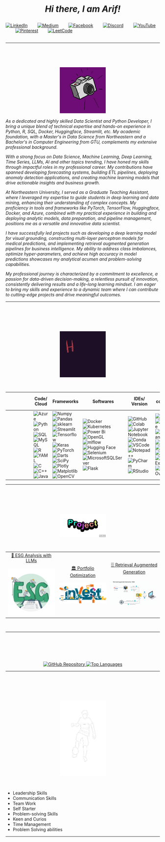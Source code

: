 <h1 align = "center"> 
  
  _Hi there, I am Arif!_
</h1>

[![LinkedIn](https://img.shields.io/badge/LinkedIn-0077B5?style=for-the-badge&logo=linkedin&logoColor=white)](https://www.linkedin.com/in/arif-sarfaraz-waghbakriwala-9424a1225/)&emsp;&emsp;
[![Medium](https://img.shields.io/badge/Medium-12100E?style=for-the-badge&logo=medium&logoColor=white)](https://medium.com/@arifwaghbakriwala97)&emsp;&emsp;
[![Facebook](https://img.shields.io/badge/Facebook-1877F2?style=for-the-badge&logo=facebook&logoColor=white)](https://www.facebook.com/arif.waghbakriwala.9)&emsp;&emsp;
[![Discord](https://img.shields.io/badge/Discord-7289DA?style=for-the-badge&logo=discord&logoColor=white)](https://discord.com/channels/arif97)&emsp;&emsp;
[![YouTube](https://img.shields.io/badge/YouTube-FF0000?style=for-the-badge&logo=youtube&logoColor=white)](https://www.youtube.com/@ArifWaghbakriwala/featured)&emsp;&emsp;
[![Pinterest](https://img.shields.io/badge/Pinterest-%23E60023.svg?&style=for-the-badge&logo=Pinterest&logoColor=white)](https://in.pinterest.com/arifwaghbakriwala/)&emsp;&emsp;
[![LeetCode](https://img.shields.io/badge/-LeetCode-FFA116?style=for-the-badge&logo=LeetCode&logoColor=black)](https://leetcode.com/arif_wb/)&emsp;&emsp;
<br>
<br>

<p align="center">
  
  ___
</p>
<!-- <p align="center">
  <img src="https://github.com/arif9799/arif9799/blob/main/gifs/IntroGIF.gif" width="5000" alt="Description">
</p> -->


<br>
<br>



<!------------------------------------------------------------------------------------------------------------------------------------------------------------------------------------------------------------------ -->

<br>
  


<p align="center">
  <img src="https://github.com/arif9799/arif9799/blob/main/gifs/SnapShot2.gif" width="150" alt="Description">
</p>

_As a dedicated and highly skilled Data Scientist and Python Developer, I bring a unique blend of technical expertise and hands-on experience in Python, R, SQL, Docker, Huggingface, Streamlit, etc. My academic foundation, with a Master's in Data Science from Northeastern and a Bachelor's in Computer Engineering from GTU, complements my extensive professional background._

_With a strong focus on Data Science, Machine Learning, Deep Learning, Time Series, LLMs, AI and other topics trending, I have honed my skills through impactful roles in my professional career. My contributions have spanned developing forecasting systems, building ETL pipelines, deploying anomaly detection applications, and creating machine learning models that drive actionable insights and business growth._

_At Northeastern University, I served as a Graduate Teaching Assistant, where I leveraged my expertise to guide students in deep learning and data mining, enhancing their understanding of complex concepts. My proficiency in tools and frameworks like PyTorch, TensorFlow, Huggingface, Docker, and Azure, combined with my practical experience in building and deploying analytic models, data preparation, and pipeline management, positions me as a versatile and innovative data scientist._

_I have successfully led projects such as developing a deep learning model for visual grounding, constructing multi-layer perceptron models for medical predictions, and implementing retrieval augmented generation pipelines for business intelligence. My ability to address class imbalances, optimize hyper-parameters, and achieve high accuracy in model predictions showcases my analytical acumen and problem-solving capabilities._

_My professional journey is characterized by a commitment to excellence, a passion for data-driven decision-making, a relentless pursuit of innovation, consistently delivering results and a life-long learning mindset. I am eager to bring my skills and experience to a dynamic team where I can contribute to cutting-edge projects and drive meaningful outcomes._


<p align="center">
  
  ___
</p>
<br>
<br>
<br>
<br>




<!------------------------------------------------------------------------------------------------------------------------------------------------------------------------------------------------------------------ -->


<p align="center">
  <img src="https://github.com/arif9799/arif9799/blob/main/gifs/hw.gif" width="150" alt="Description">
</p>
<br>


| | | | | | | Code/ Cloud | Frameworks | Softwares | IDEs/ Version | I contribute to | | | | | | |
| --- | --- | --- | --- | --- | --- | --- | --- | --- | --- | --- | --- | --- | --- | --- | --- | --- | 
| | | | | | | ![Azure](https://img.shields.io/badge/azure-%230072C6.svg?style=flat&logo=microsoftazure&logoColor=white) <br> ![Python](https://img.shields.io/badge/Python-FFD43B?style=flat&logo=python&logoColor=darkgreen) <br> ![SQL](https://img.shields.io/badge/SQL-005C84?style=flat&logo=sql&logoColor=white) <br> ![MySQL](https://img.shields.io/badge/MySQL-000000?style=flat&logo=mysql&logoColor=white) <br> ![R](https://img.shields.io/badge/R-276DC3?style=flat&logo=r&logoColor=white) <br> ![YAML](https://img.shields.io/badge/yaml-%23ffffff.svg?style=flat&logo=yaml&logoColor=151515) <br> ![C](https://img.shields.io/badge/C-00599C?style=flat&logo=c&logoColor=white) <br> ![C++](https://img.shields.io/badge/C%2B%2B-00599C?style=flat&logo=c%2B%2B&logoColor=white) <br> ![Java](https://img.shields.io/badge/Java-ED8B00?style=flat&logo=openjdk&logoColor=white) | <!--2nd Column--> ![Numpy](https://img.shields.io/badge/Numpy-777BB4?style=flat&logo=numpy&logoColor=white) <br> ![Pandas](https://img.shields.io/badge/Pandas-2C2D72?style=flat&logo=pandas&logoColor=white) <br> ![sklearn](https://img.shields.io/badge/scikit_learn-F7931E?style=flat&logo=scikit-learn&logoColor=white) <br> ![Streamlit](https://img.shields.io/badge/-Streamlit-FF4B4B?style=flat&logo=streamlit&logoColor=white) <br> ![Tensorflow](https://img.shields.io/badge/TensorFlow-FF6F00?style=flat&logo=TensorFlow&logoColor=white) <br> ![Keras](https://img.shields.io/badge/Keras-FF0000?style=flat&logo=keras&logoColor=white) <br> ![PyTorch](https://img.shields.io/badge/PyTorch-EE4C2C?style=flat&logo=pytorch&logoColor=white) <br> ![Darts](https://img.shields.io/badge/darts-%230175C2.svg?style=flat&logo=darts&logoColor=white) <br> ![SciPy](https://img.shields.io/badge/SciPy-654FF0?style=flat&logo=SciPy&logoColor=white) <br> ![Plotly](https://img.shields.io/badge/Plotly-239120?style=flat&logo=plotly&logoColor=white) <br> ![Matplotlib](https://img.shields.io/badge/Matplotlib-%23ffffff.svg?style=flat&logo=Matplotlib&logoColor=black) <br> ![OpenCV](https://img.shields.io/badge/opencv-%23white.svg?style=flat&logo=opencv&logoColor=white) | <!--3rd Column--> ![Docker](https://img.shields.io/badge/docker-%230db7ed.svg?style=flat&logo=docker&logoColor=white) <br> ![Kubernetes](https://img.shields.io/badge/kubernetes-%23326ce5.svg?style=flat&logo=kubernetes&logoColor=white) <br> ![Power Bi](https://img.shields.io/badge/power_bi-F2C811?style=flat&logo=powerbi&logoColor=black) <br> ![OpenGL](https://img.shields.io/badge/OpenGL-%23FFFFFF.svg?style=flat&logo=opengl) <br> ![mlflow](https://img.shields.io/badge/mlflow-%23d9ead3.svg?style=flat&logo=numpy&logoColor=blue) <br> ![Hugging Face](https://img.shields.io/badge/%F0%9F%A4%97%20Hugging%20Face-Spaces-orange) <br> ![Selenium](https://img.shields.io/badge/Selenium-43B02A?style=flat&logo=Selenium&logoColor=white) <br> ![MicrosoftSQLServer](https://img.shields.io/badge/Microsoft%20SQL%20Server-CC2927?style=flat&logo=microsoft%20sql%20server&logoColor=white) <br> ![Flask](https://img.shields.io/badge/flask-%23000.svg?style=flat&logo=flask&logoColor=white)| <!--4th Column--> ![GitHub](https://img.shields.io/badge/github-%23121011.svg?style=flat&logo=github&logoColor=white) <br> ![Colab](https://img.shields.io/badge/Colab-F9AB00?style=flat&logo=googlecolab&color=525252) <br> ![Jupyter Notebook](https://img.shields.io/badge/jupyter-%23FA0F00.svg?style=flat&logo=jupyter&logoColor=white) <br> ![Conda](https://img.shields.io/badge/conda-342B029.svg?&style=flat&logo=anaconda&logoColor=white) <br> ![VSCode](https://img.shields.io/badge/VSCode-0078D4?style=flat&logo=visual%20studio%20code&logoColor=white) <br> ![Notepad++](https://img.shields.io/badge/Notepad++-90E59A.svg?style=flat&logo=notepad%2B%2B&logoColor=black) <br> ![PyCharm](https://img.shields.io/badge/PyCharm-000000.svg?&style=flat&logo=PyCharm&logoColor=white) <br> ![RStudio](https://img.shields.io/badge/RStudio-75AADB?style=flat&logo=RStudio&logoColor=white)| <!--5th Column--> ![Medium](https://img.shields.io/badge/Medium-12100E?style=flat&logo=medium&logoColor=white)<br> ![LeetCode](https://img.shields.io/badge/LeetCode-000000?style=flat&logo=LeetCode&logoColor=#d16c06) <br> ![Hackerrank](https://img.shields.io/badge/-Hackerrank-2EC866?style=flat&logo=HackerRank&logoColor=white) <br> ![Kaggle](https://img.shields.io/badge/Kaggle-035a7d?style=flat&logo=kaggle&logoColor=white) <br> ![Quora](https://img.shields.io/badge/Quora-%23B92B27.svg?style=flat&logo=Quora&logoColor=white) <br> ![Reddit](https://img.shields.io/badge/Reddit-%23FF4500.svg?style=flat&logo=Reddit&logoColor=white) <br> ![Stack Exchange](https://img.shields.io/badge/StackExchange-%23ffffff.svg?style=flat&logo=StackExchange) <br> ![Stack Overflow](https://img.shields.io/badge/-Stackoverflow-FE7A16?style=flat&logo=stack-overflow&logoColor=white)| | | | | | |

<p align="center">
  
  ___
</p>
<br>
<br>
<br>
<br>




<p align="center">
  <img src="https://github.com/arif9799/arif9799/blob/main/Images/projects.gif" width="150" alt="Description">
</p>
<br>

<table align="center" style="width: 100%; table-layout: fixed;">
  <tr align="center" style="width: 100%">
    <td align="center" style="width: 33%;">
      <a href="https://github.com/arif9799/HFST-ESG-Analysis">🌿 ESG Analysis with LLMs </a> <br><br>
      <img src="https://github.com/arif9799/arif9799/blob/main/Images/ESGAnalysis.gif" style="width: 100%;">
    </td>
    <td align="center" style="width: 33%;">
      <a href="https://github.com/arif9799/HFST-Portfolio-Optimization">🏛 Portfolio Optimization </a> <br><br>
      <img src="https://github.com/arif9799/arif9799/blob/main/Images/PortfolioOptimization.gif" style="width: 100%;">
    </td>
    <td align="center" style="width: 33%;">
      <a href="https://github.com/arif9799/HFST-RAG-LLMs">🗄 Retrieval Augmented Generation </a> <br><br>
      <img src="https://github.com/arif9799/arif9799/blob/main/Images/RAG.gif" style="width: 100%;">
    </td>
  </tr>
  
</table>
<br>

<p align="center">
  
  ___
</p>
<br>
<br>
<br>
<br>




<!------------------------------------------------------------------------------------------------------------------------------------------------------------------------------------------------------------------ -->
  
<p align="center">
    <a href="https://github.com/arif9799">
      <img src="https://github-readme-streak-stats.herokuapp.com/?user=arif9799&stroke=ffffff&background=1c1917&ring=0891b2&fire=0891b2&currStreakNum=ffffff&currStreakLabel=0891b2&sideNums=ffffff&sideLabels=ffffff&dates=ffffff&hide_border=true" alt="GitHub Repository" />
    </a>
    <a href="https://github.com/arif9799" align="left">
      <img src="https://github-readme-stats.vercel.app/api/top-langs/?username=arif9799&langs_count=10&title_color=0891b2&text_color=ffffff&icon_color=0891b2&bg_color=1c1917&hide_border=true&locale=en&custom_title=Top%20%Languages" alt="Top Languages" />
    </a>
</p>
  
<p align="center">
  
  ___
</p>
<br>
<br>
<br>
<br>
<!------------------------------------------------------------------------------------------------------------------------------------------------------------------------------------------------------------------ -->


  <p align="center">
  <img src="https://github.com/arif9799/arif9799/blob/main/gifs/juggling.gif" width="150" alt="Description">
</p>
<br>
  
- Leadership Skills
- Communication Skills
- Team Work
- Self Starter
- Problem-solving Skills
- Keen and Curios
- Time Management
- Problem Solving abilities


<p align="center">
  
  ___
</p>
<br>
<br>
<br>
<br>


<!------------------------------------------------------------------------------------------------------------------------------------------------------------------------------------------------------------------ -->

  




